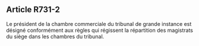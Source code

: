 Article R731-2
----
Le président de la chambre commerciale du tribunal de grande instance est
désigné conformément aux règles qui régissent la répartition des magistrats du
siège dans les chambres du tribunal.
